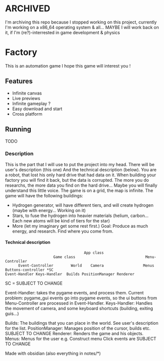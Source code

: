 # ARCHIVED

I'm archiving this repo because I stopped working on this project, currently I'm working on a x86_64 operating system & all...
MAYBE I will work back on it, if I'm (re?)-interrested in game development & physics

# Factory

This is an automation game
I hope this game will interest you !

## Features

- Infinite canvas
- Live previews
- Infinite gameplay ?
- Easy download and start
- Cross platform

## Running

TODO

### Description

This is the part that I will use to put the project into my head. There will be user's description
(this one)
And the technical description (below).
You are a robot, that lost his only hard drive that had data on it. When building your factory you will find it back, but the data is corrupted. The more you do researchs, the more data you find on the hard drive... Maybe you will finally understand this little voice.
The game is on a grid, the map is infinite.
The game will have the following buildings:

- Hydrogen generator, will have different tiers, and will create hydrogen (maybe with energy... Working on it)
- Stars, to fuse the hydrogen into heavier materials (helium, carbon... Each new atoms will be kind of tiers for the star)
- More (let my imaginary get some rest first.)
Goal: Produce as much energy, and research. Find where you come from.

#### Technical description

                                        App class
                          Game class                                Menu-Controller
          Event-Controller        World    Camera                  Menus Buttons-controller *SC
    Event-Handler Keys-Handler  Builds PositionManager Renderer  
SC = SUBJECT TO CHANGE

Event-Handler: takes the pygame events, and process them.
Current problem: pygame_gui events go into pygame events, so the ui buttons from Menu-Controller are processed in Event-Handler.
Keys-Handler: Handles the movement of camera, and some keyboard shortcuts (building, exiting guis...)

Builds: The buildings that you can place in the world. See user's description for the list.
PositionManager: Manages position of the cursor, builds etc. SUBJECT TO CHANGE
Renderer: Renders the game and his objects.
Menus: Menus for the user e.g. Construct menu
Click events are SUBJECT TO CHANGE

Made with obsidian (also everything in notes/*)
